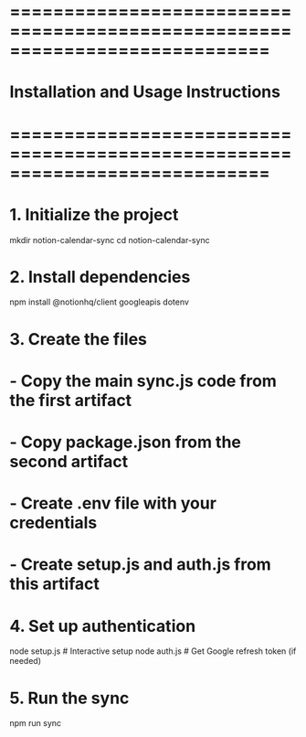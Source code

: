 # ============================================================================
# Installation and Usage Instructions
# ============================================================================

# 1. Initialize the project
mkdir notion-calendar-sync
cd notion-calendar-sync

# 2. Install dependencies
npm install @notionhq/client googleapis dotenv

# 3. Create the files
# - Copy the main sync.js code from the first artifact
# - Copy package.json from the second artifact  
# - Create .env file with your credentials
# - Create setup.js and auth.js from this artifact

# 4. Set up authentication
node setup.js  # Interactive setup
node auth.js   # Get Google refresh token (if needed)

# 5. Run the sync
npm run sync